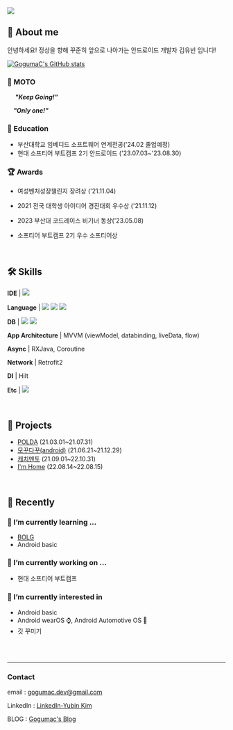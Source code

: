 <img src="https://capsule-render.vercel.app/api?type=rect&height=200&text=gogumaC%20Github&fontAlign=50&theme=outrun&fontColor=000000" />


## 🐳 About me

안녕하세요! 정상을 향해 꾸준히 앞으로 나아가는 안드로이드 개발자 김유빈 입니다!

[![GogumaC's GitHub stats](https://github-readme-stats.vercel.app/api?username=gogumaC)](https://github.com/anuraghazra/github-readme-stats)

### 📌 MOTO 

&emsp; ***"Keep Going!"***

&emsp;***"Only one!"***

### 🏫 Education 
- 부산대학교 임베디드 소프트웨어 연계전공('24.02 졸업예정)
- 현대 소프티어 부트캠프 2기 안드로이드 ('23.07.03~'23.08.30)

### 🏆 Awards 
- 여성벤처성장챌린지 장려상 ('21.11.04)

- 2021 전국 대학생 아이디어 경진대회 우수상 ('21.11.12)

- 2023 부산대 코드레이스 비기너 동상('23.05.08)
  
- 소프티어 부트캠프 2기 우수 소프티어상

<br>

## 🛠️ Skills
**IDE** | <img src="https://img.shields.io/badge/AndroidStudio-3DDC84?style=flat-square&logo=Android%20Studio&logoColor=white&style=social"/>

**Language** | <img src="https://img.shields.io/badge/Kotlin-7F52FF?style=flat-square&logo=Kotlin&logoColor=white&style=social"/>
<img src="https://img.shields.io/badge/Java-007396?style=flat-square&logo=Java&logoColor=white&style=social"/>
<img src="https://img.shields.io/badge/C++-00599C?style=flat-square&logo=cplusplus&logoColor=white&style=social"/>

**DB** | <img src="https://img.shields.io/badge/SQLite-003B57?style=flat-square&logo=SQLite&logoColor=white&style=social"/>
<img src="https://img.shields.io/badge/Room-3DDC84?style=flat-square&logo=Room&logoColor=white&style=social"/>

**App Architecture** | MVVM (viewModel, databinding, liveData, flow)

**Async** |  RXJava, Coroutine

**Network** | Retrofit2

**DI** | Hilt

**Etc** | <img src="https://img.shields.io/badge/Firebase-FFCA28?style=flat-square&logo=Firebase&logoColor=white&style=social"/>



<br>

## 🚀 Projects

- [POLDA](https://github.com/gogumaC/POLDA-android) (21.03.01~21.07.31)
- [모꾸다꾸(android)](https://www.notion.so/ver-1-0-0-ver-1-12-1-1898e8cab0264b189782c9eb114cc943) (21.06.21~21.12.29)
- [캐치멘토](https://github.com/gogumaC/apptive_2021_catch_mento) (21.09.01~22.10.31)
- [I'm Home](https://github.com/gogumaC/ImHome) (22.08.14~22.08.15)
  


<br>

## 🏃 Recently

### 🌱 I’m currently learning ...
- [BOLG](https://gogumac.github.io/)
- Android basic

### 🔭 I’m currently working on ...
- 현대 소프티어 부트캠프
<!-- - [ClimUp](https://github.com/gogumaC/ClimbUp) -->

### 👀 I’m currently interested in

- Android basic
- Android wearOS ⌚,  Android Automotive OS 🚗
- 깃 꾸미기




<br>
<br>

---

### Contact 

email : gogumac.dev@gmail.com

LinkedIn : [LinkedIn-Yubin Kim](https://www.linkedin.com/in/yubin-kim-067300208/)

BLOG : [Gogumac's Blog](https://gogumac.github.io/)





<!--Here are some ideas to get you started:

- 🔭 I’m currently working on ...
- 🌱 I’m currently learning ...
- 👯 I’m looking to collaborate on ...
- 🤔 I’m looking for help with ...
- 💬 Ask me about ...
- 📫 How to reach me: ...
- 😄 Pronouns: ...
- ⚡ Fun fact: ...
-->
